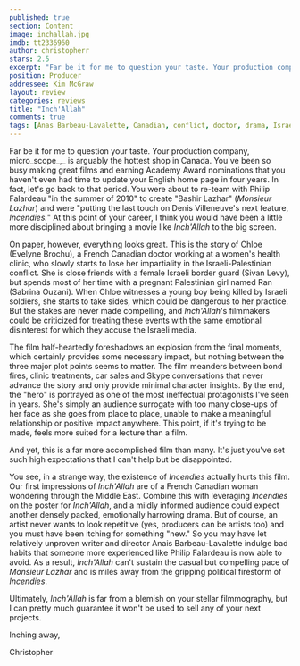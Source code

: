```yaml
---
published: true
section: Content
image: inchallah.jpg
imdb: tt2336960
author: christopherr
stars: 2.5
excerpt: "Far be it for me to question your taste. Your production company, micro_scope_,_ is arguably the hottest shop in Canada. You've been so busy making great films and earning Academy Award nominations that you haven't even had time to update your English home page in four years. In fact, let's go back to that period. "
position: Producer
addressee: Kim McGraw
layout: review
categories: reviews
title: "Inch'Allah"
comments: true
tags: [Anas Barbeau-Lavalette, Canadian, conflict, doctor, drama, Israel, Kim McGraw, Letters, medicine, Middle East, Palestine]
---
```

Far be it for me to question your taste. Your production company, micro_scope_,_ is arguably the hottest shop in Canada. You've been so busy making great films and earning Academy Award nominations that you haven't even had time to update your English home page in four years. In fact, let's go back to that period. You were about to re-team with Philip Falardeau "in the summer of 2010" to create "Bashir Lazhar" (_Monsieur Lazhar_) and were "putting the last touch on Denis Villeneuve's next feature, _Incendies._" At this point of your career, I think you would have been a little more disciplined about bringing a movie like _Inch'Allah_ to the big screen.

On paper, however, everything looks great. This is the story of Chloe (Evelyne Brochu), a French Canadian doctor working at a women's health clinic, who slowly starts to lose her impartiality in the Israeli-Palestinian conflict. She is close friends with a female Israeli border guard (Sivan Levy), but spends most of her time with a pregnant Palestinian girl named Ran (Sabrina Ouzani). When Chloe witnesses a young boy being killed by Israeli soldiers, she starts to take sides, which could be dangerous to her practice. But the stakes are never made compelling, and _Inch'Allah_'s filmmakers could be criticized for treating these events with the same emotional disinterest for which they accuse the Israeli media. 

The film half-heartedly foreshadows an explosion from the final moments, which certainly provides some necessary impact, but nothing between the three major plot points seems to matter. The film meanders between bond fires, clinic treatments, car sales and Skype conversations that never advance the story and only provide minimal character insights. By the end, the "hero" is portrayed as one of the most ineffectual protagonists I've seen in years. She's simply an audience surrogate with too many close-ups of her face as she goes from place to place, unable to make a meaningful relationship or positive impact anywhere. This point, if it's trying to be made, feels more suited for a lecture than a film. 

And yet, this is a far more accomplished film than many. It's just you've set such high expectations that I can't help but be disappointed.

You see, in a strange way, the existence of _Incendies_ actually hurts this film. Our first impressions of _Inch'Allah_ are of a French Canadian woman wondering through the Middle East. Combine this with leveraging _Incendies_ on the poster for _Inch'Allah_, and a mildly informed audience could expect another densely packed, emotionally harrowing drama. But of course, an artist never wants to look repetitive (yes, producers can be artists too) and you must have been itching for something "new." So you may have let relatively unproven writer and director Anais Barbeau-Lavalette indulge bad habits that someone more experienced like Philip Falardeau is now able to avoid. As a result, _Inch'Allah_ can't sustain the casual but compelling pace of _Monsieur Lazhar_ and is miles away from the gripping political firestorm of _Incendies_. 

Ultimately, _Inch'Allah_ is far from a blemish on your stellar filmmography, but I can pretty much guarantee it won't be used to sell any of your next projects.

Inching away,

Christopher
